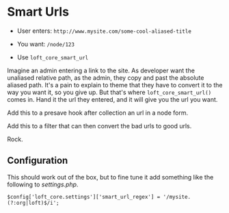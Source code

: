 <!--
id: smart_url
tags: ''
-->

# Smart Urls

* User enters: `http://www.mysite.com/some-cool-aliased-title`

* You want: `/node/123`

* Use `loft_core_smart_url`

Imagine an admin entering a link to the site.  As developer want the unaliased relative path, as the admin, they copy and past the absolute aliased path.  It's a pain to explain to theme that they have to convert it to the way you want it, so you give up.  But that's where `loft_core_smart_url()` comes in.  Hand it the url they entered, and it will give you the url you want.

Add this to a presave hook after collection an url in a node form.

Add this to a filter that can then convert the bad urls to good urls.

Rock.

## Configuration

This should work out of the box, but to fine tune it add something like the following to _settings.php_.

    $config['loft_core.settings']['smart_url_regex'] = '/mysite.(?:org|loft)$/i';

